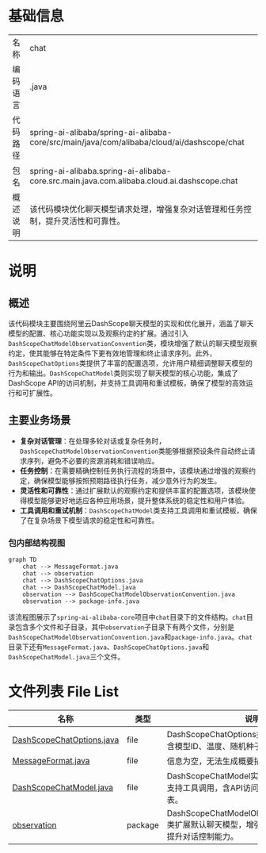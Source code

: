 # 基础信息

|      |      |
|------|------|
| 名称 | chat |
| 编码语言 | .java |
| 代码路径 | spring-ai-alibaba/spring-ai-alibaba-core/src/main/java/com/alibaba/cloud/ai/dashscope/chat |
| 包名 | spring-ai-alibaba.spring-ai-alibaba-core.src.main.java.com.alibaba.cloud.ai.dashscope.chat |
| 概述说明 | 该代码模块优化聊天模型请求处理，增强复杂对话管理和任务控制，提升灵活性和可靠性。 |

# 说明

## 概述
该代码模块主要围绕阿里云DashScope聊天模型的实现和优化展开，涵盖了聊天模型的配置、核心功能实现以及观察约定的扩展。通过引入`DashScopeChatModelObservationConvention`类，模块增强了默认的聊天模型观察约定，使其能够在特定条件下更有效地管理和终止请求序列。此外，`DashScopeChatOptions`类提供了丰富的配置选项，允许用户精细调整聊天模型的行为和输出。`DashScopeChatModel`类则实现了聊天模型的核心功能，集成了DashScope API的访问机制，并支持工具调用和重试模板，确保了模型的高效运行和可扩展性。

## 主要业务场景
- **复杂对话管理**：在处理多轮对话或复杂任务时，`DashScopeChatModelObservationConvention`类能够根据预设条件自动终止请求序列，避免不必要的资源消耗和错误响应。
- **任务控制**：在需要精确控制任务执行流程的场景中，该模块通过增强的观察约定，确保模型能够按照预期路径执行任务，减少意外行为的发生。
- **灵活性和可靠性**：通过扩展默认的观察约定和提供丰富的配置选项，该模块使得模型能够更好地适应各种应用场景，提升整体系统的稳定性和用户体验。
- **工具调用和重试机制**：`DashScopeChatModel`类支持工具调用和重试模板，确保了在复杂场景下模型请求的稳定性和可靠性。


### 包内部结构视图

```mermaid
graph TD
    chat --> MessageFormat.java
    chat --> observation
    chat --> DashScopeChatOptions.java
    chat --> DashScopeChatModel.java
    observation --> DashScopeChatModelObservationConvention.java
    observation --> package-info.java
```

该流程图展示了`spring-ai-alibaba-core`项目中`chat`目录下的文件结构。`chat`目录包含多个文件和子目录，其中`observation`子目录下有两个文件，分别是`DashScopeChatModelObservationConvention.java`和`package-info.java`。`chat`目录下还有`MessageFormat.java`、`DashScopeChatOptions.java`和`DashScopeChatModel.java`三个文件。

# 文件列表 File List

| 名称   | 类型  | 说明 |
|-------|------|-------------|
| [DashScopeChatOptions.java](DashScopeChatOptions.md) | file | DashScopeChatOptions类配置聊天模型参数，含模型ID、温度、随机种子等。 |
| [MessageFormat.java](MessageFormat.md) | file | 信息为空，无法生成概要描述。 |
| [DashScopeChatModel.java](DashScopeChatModel.md) | file | DashScopeChatModel实现ChatModel接口，支持工具调用，含API访问、重试模板和观察注册表。 |
| [observation](observation/_module.md) | package | DashScopeChatModelObservationConvention类扩展默认聊天模型，增强请求停止序列管理，提升对话控制能力。 |


